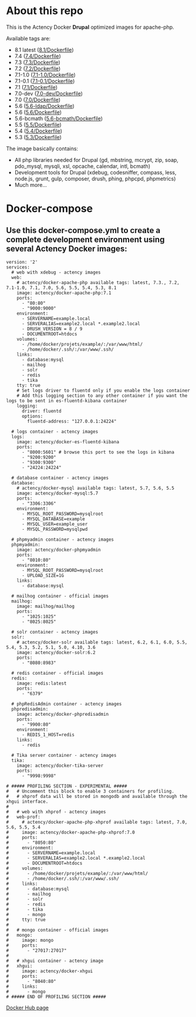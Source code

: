 # About this repo

This is the Actency Docker **Drupal** optimized images for apache-php.

Available tags are:
- 8.1 latest ([8.1/Dockerfile](https://github.com/Actency/docker-apache-php/blob/master/8.1/Dockerfile))
- 7.4 ([7.4/Dockerfile](https://github.com/Actency/docker-apache-php/blob/master/7.4/Dockerfile))
- 7.3 ([7.3/Dockerfile](https://github.com/Actency/docker-apache-php/blob/master/7.3.12/Dockerfile))
- 7.2 ([7.2/Dockerfile](https://github.com/Actency/docker-apache-php/blob/master/7.2/Dockerfile))
- 7.1-1.0 ([7.1-1.0/Dockerfile](https://github.com/Actency/docker-apache-php/blob/master/7.1-1.0/Dockerfile))
- 7.1-0.1 ([7.1-0.1/Dockerfile](https://github.com/Actency/docker-apache-php/blob/master/7.1-0.1/Dockerfile))
- 7.1 ([7.1/Dockerfile](https://github.com/Actency/docker-apache-php/blob/master/7.1/Dockerfile))
- 7.0-dev ([7.0-dev/Dockerfile](https://github.com/Actency/docker-apache-php/blob/master/7.0-dev/Dockerfile))
- 7.0 ([7.0/Dockerfile](https://github.com/Actency/docker-apache-php/blob/master/7.0/Dockerfile))
- 5.6 ([5.6-ldap/Dockerfile](https://github.com/Actency/docker-apache-php/tree/master/5.6-ldap/Dockerfile))
- 5.6 ([5.6/Dockerfile](https://github.com/Actency/docker-apache-php/tree/master/5.6/Dockerfile))
- 5.6-bcmath ([5.6-bcmath/Dockerfile](https://github.com/Actency/docker-apache-php/tree/master/5.6-bcmath/Dockerfile))
- 5.5 ([5.5/Dockerfile](https://github.com/Actency/docker-apache-php/tree/master/5.5/Dockerfile))
- 5.4 ([5.4/Dockerfile](https://github.com/Actency/docker-apache-php/tree/master/5.4/Dockerfile))
- 5.3 ([5.3/Dockerfile](https://github.com/Actency/docker-apache-php/tree/master/5.3/Dockerfile))

The image basically contains:

- All php libraries needed for Drupal (gd, mbstring, mcrypt, zip, soap, pdo_mysql, mysqli, xsl, opcache, calendar, intl, bcmath)
- Development tools for Drupal (xdebug, codesniffer, compass, less, node.js, grunt, gulp, composer, drush, phing, phpcpd, phpmetrics)
- Much more...

# Docker-compose
## Use this docker-compose.yml to create a complete development environment using several Actency Docker images:

    version: '2'
    services:
      # web with xdebug - actency images
      web:
        # actency/docker-apache-php available tags: latest, 7.3., 7.2, 7.1-1.0, 7.1, 7.0, 5.6, 5.5, 5.4, 5.3, 8.1
        image: actency/docker-apache-php:7.1
        ports:
          - "80:80"
          - "9000:9000"
        environment:
          - SERVERNAME=example.local
          - SERVERALIAS=example2.local *.example2.local
          - DRUSH_VERSION = 8 / 9
          - DOCUMENTROOT=htdocs
        volumes:
          - /home/docker/projets/example/:/var/www/html/
          - /home/docker/.ssh/:/var/www/.ssh/
        links:
          - database:mysql
          - mailhog
          - solr
          - redis
          - tika
        tty: true
        # Set logs driver to fluentd only if you enable the logs container
        # Add this logging section to any other container if you want the logs to be sent in es-fluentd-kibana container
        logging:
          driver: fluentd
          options:
            fluentd-address: "127.0.0.1:24224"

      # logs container - actency images
      logs:
        image: actency/docker-es-fluentd-kibana
        ports:
          - "8000:5601" # browse this port to see the logs in kibana
          - "9200:9200"
          - "9300:9300"
          - "24224:24224"

      # database container - actency images
      database:
        # actency/docker-mysql available tags: latest, 5.7, 5.6, 5.5
        image: actency/docker-mysql:5.7
        ports:
          - "3306:3306"
        environment:
          - MYSQL_ROOT_PASSWORD=mysqlroot
          - MYSQL_DATABASE=example
          - MYSQL_USER=example_user
          - MYSQL_PASSWORD=mysqlpwd

      # phpmyadmin container - actency images
      phpmyadmin:
        image: actency/docker-phpmyadmin
        ports:
          - "8010:80"
        environment:
          - MYSQL_ROOT_PASSWORD=mysqlroot
          - UPLOAD_SIZE=1G
        links:
          - database:mysql

      # mailhog container - official images
      mailhog:
        image: mailhog/mailhog
        ports:
          - "1025:1025"
          - "8025:8025"

      # solr container - actency images
      solr:
        # actency/docker-solr available tags: latest, 6.2, 6.1, 6.0, 5.5, 5.4, 5.3, 5.2, 5.1, 5.0, 4.10, 3.6
        image: actency/docker-solr:6.2
        ports:
          - "8080:8983"

      # redis container - official images
      redis:
        image: redis:latest
        ports:
          - "6379"

      # phpRedisAdmin container - actency images
      phpredisadmin:
        image: actency/docker-phpredisadmin
        ports:
          - "9900:80"
        environment:
          - REDIS_1_HOST=redis
        links:
          - redis

      # Tika server container - actency images
      tika:
        image: actency/docker-tika-server
        ports:
          - "9998:9998"

    # ##### PROFILING SECTION - EXPERIMENTAL #####
    #   # Uncomment this block to enable 3 containers for profiling.
    #   # xhprof data will be stored in mongodb and available through the xhgui interface.
    #
    #   # web with xhprof - actency images
    #   web-prof:
    #     # actency/docker-apache-php-xhprof available tags: latest, 7.0, 5.6, 5.5, 5.4
    #     image: actency/docker-apache-php-xhprof:7.0
    #     ports:
    #       - "8050:80"
    #     environment:
    #       - SERVERNAME=example.local
    #       - SERVERALIAS=example2.local *.example2.local
    #       - DOCUMENTROOT=htdocs
    #     volumes:
    #       - /home/docker/projets/example/:/var/www/html/
    #       - /home/docker/.ssh/:/var/www/.ssh/
    #     links:
    #       - database:mysql
    #       - mailhog
    #       - solr
    #       - redis
    #       - tika
    #       - mongo
    #     tty: true
    #
    #   # mongo container - official images
    #   mongo:
    #     image: mongo
    #     ports:
    #       - "27017:27017"
    #
    #   # xhgui container - actency image
    #   xhgui:
    #     image: actency/docker-xhgui
    #     ports:
    #       - "8040:80"
    #     links:
    #       - mongo
    # ##### END OF PROFILING SECTION #####


[Docker Hub page](https://hub.docker.com/r/actency/docker-apache-php/)
